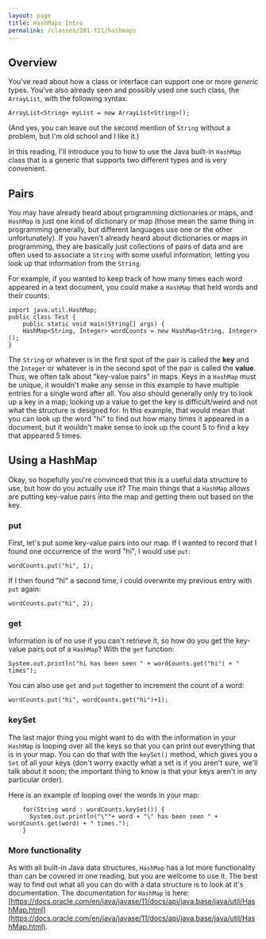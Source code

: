 ```yaml
---
layout: page
title: HashMaps Intro
permalink: /classes/201-f21/hashmaps
---
```


## Overview
You've read about how a class or interface can support one or more *generic* types.
You've also already seen and possibly used one such class, the `ArrayList`, with the following syntax:
```
ArrayList<String> myList = new ArrayList<String>();
```
(And yes, you can leave out the second mention of `String` without a problem, but I'm old school and I like it.)

In this reading, I'll introduce you to how to use the Java built-in `HashMap` class that is a generic that supports two different types and is very convenient. 

## Pairs
You may have already heard about programming dictionaries or maps, and `HashMap` is just one kind of dictionary or map (those mean the same thing in programming generally, but different languages use one or the other unfortunately). 
If you haven't already heard about dictionaries or maps in programming, they are basically just collections of pairs of data and are often used to associate a `String` with some useful information, letting you look up that information from the `String`. 

For example, if you wanted to keep track of how many times each word appeared in a text document, you could make a `HashMap` that held words and their counts:
```
import java.util.HashMap;
public class Test {
    public static void main(String[] args) {
    HashMap<String, Integer> wordCounts = new HashMap<String, Integer>();
}
```

The `String` or whatever is in the first spot of the pair is called the **key** and the `Integer` or whatever is in the second spot of the pair is called the **value**.
Thus, we often talk about "key-value pairs" in maps. 
Keys in a `HashMap` must be unique, it wouldn't make any sense in this example to have multiple entries for a single word after all. 
You also should generally only try to look up a key in a map; looking up a value to get the key is difficult/weird and not what the structure is designed for.
In this example, that would mean that you can look up the word "hi" to find out how many times it appeared in a document, but it wouldn't make sense to look up the count 5 to find a key that appeared 5 times. 

## Using a HashMap
Okay, so hopefully you're convinced that this is a useful data structure to use, but how do you actually use it?
The main things that a `HashMap` allows are putting key-value pairs into the map and getting them out based on the key.

### put
First, let's put some key-value pairs into our map. 
If I wanted to record that I found one occurrence of the word "hi", I would use `put`:
```
wordCounts.put("hi", 1);
```

If I then found "hi" a second time, I could overwrite my previous entry with `put` again:
```
wordCounts.put("hi", 2);
```

### get
Information is of no use if you can't retrieve it, so how do you get the key-value pairs out of a `HashMap`? With the `get` function:
```
System.out.println("hi has been seen " + wordCounts.get("hi") + " times");
```

You can also use `get` and `put` together to increment the count of a word:
```
wordCounts.put("hi", wordCounts.get("hi")+1);
```

### keySet
The last major thing you might want to do with the information in your `HashMap` is looping over all the keys so that you can print out everything that is in your map. 
You can do that with the `keySet()` method, which gives you a `Set` of all your keys (don't worry exactly what a set is if you aren't sure, we'll talk about it soon; the important thing to know is that your keys aren't in any particular order).

Here is an example of looping over the words in your map:
```
    for(String word : wordCounts.keySet()) {
      System.out.println("\""+ word + "\" has been seen " + wordCounts.get(word) + " times.");
    }
```

### More functionality
As with all built-in Java data structures, `HashMap` has a lot more functionality than can be covered in one reading, but you are welcome to use it.
The best way to find out what all you can do with a data structure is to look at it's documentation. 
The documentation for `HashMap` is here: [https://docs.oracle.com/en/java/javase/11/docs/api/java.base/java/util/HashMap.html](https://docs.oracle.com/en/java/javase/11/docs/api/java.base/java/util/HashMap.html).